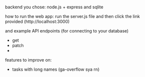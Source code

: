 backend you chose: node.js + express and sqlite

how to run the web app: run the server.js file and then click the link provided (http://localhost:3000)

and example API endpoints (for connecting to
your database)

- get 
- patch 
- 



features to improve on:
- tasks with long names (ga-overflow sya rn)